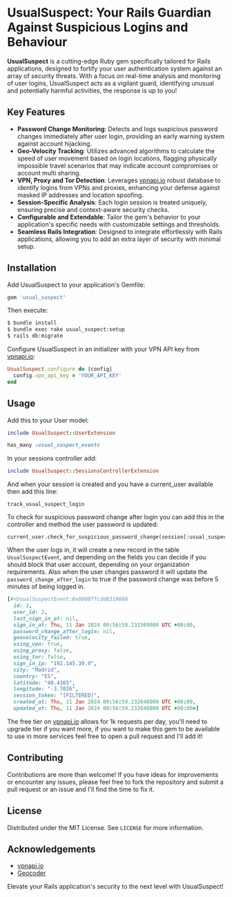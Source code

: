# UsualSuspect: Your Rails Guardian Against Suspicious Logins and Behaviour

**UsualSuspect** is a cutting-edge Ruby gem specifically tailored for Rails applications, designed to fortify your user authentication system against an array of security threats. With a focus on real-time analysis and monitoring of user logins, UsualSuspect acts as a vigilant guard, identifying unusual and potentially harmful activities, the response is up to you!

## Key Features

- **Password Change Monitoring**: Detects and logs suspicious password changes immediately after user login, providing an early warning system against account hijacking.
- **Geo-Velocity Tracking**: Utilizes advanced algorithms to calculate the speed of user movement based on login locations, flagging physically impossible travel scenarios that may indicate account compromises or account multi sharing.
- **VPN, Proxy and Tor Detection**: Leverages [vpnapi.io](https://vpnapi.io/api-documentation) robust database to identify logins from VPNs and proxies, enhancing your defense against masked IP addresses and location spoofing.
- **Session-Specific Analysis**: Each login session is treated uniquely, ensuring precise and context-aware security checks.
- **Configurable and Extendable**: Tailor the gem's behavior to your application's specific needs with customizable settings and thresholds.
- **Seamless Rails Integration**: Designed to integrate effortlessly with Rails applications, allowing you to add an extra layer of security with minimal setup.

## Installation

Add UsualSuspect to your application's Gemfile:

```ruby
gem 'usual_suspect'
```

Then execute:

```bash
$ bundle install
$ bundle exec rake usual_suspect:setup
$ rails db:migrate
```

Configure UsualSuspect in an initializer with your VPN API key from [vpnapi.io](https://vpnapi.io/api-documentation):

```ruby
UsualSuspect.configure do |config|
  config.vpn_api_key = 'YOUR_API_KEY'
end
```

## Usage

Add this to your User model:

```ruby
include UsualSuspect::UserExtension

has_many :usual_suspect_events
```

In your sessions controller add:

```ruby
include UsualSuspect::SessionsControllerExtension
```

And when your session is created and you have a current_user available then add this line:

```
track_usual_suspect_login
```

To check for suspicious password change after login you can add this in the controller and method the user password is updated:
```	
current_user.check_for_suspicious_password_change(session[:usual_suspect_session_token])
```

When the user logs in, it will create a new record in the table `UsualSuspectEvent`, and depending on the fields you can decide if you should block that user account, depending on your organization requirements.
Also when the user changes password it will update the `password_change_after_login` to true if the password change was before 5 minutes of being logged in.

```ruby
[#<UsualSuspectEvent:0x00007fcdd8319680
  id: 1,
  user_id: 2,
  last_sign_in_at: nil,
  sign_in_at: Thu, 11 Jan 2024 00:56:59.231569000 UTC +00:00,
  password_change_after_login: nil,
  geovelocity_failed: true,
  using_vpn: true,
  using_proxy: false,
  using_tor: false,
  sign_in_ip: "192.145.39.9",
  city: "Madrid",
  country: "ES",
  latitude: "40.4165",
  longitude: "-3.7026",
  session_token: "[FILTERED]",
  created_at: Thu, 11 Jan 2024 00:56:59.232648000 UTC +00:00,
  updated_at: Thu, 11 Jan 2024 00:56:59.232648000 UTC +00:00>]
```

The free tier on [vpnapi.io](https://vpnapi.io/api-documentation) allows for 1k requests per day, you'll need to upgrade tier if you want more, if you want to make this gem to be available to use in more services feel free to open a pull request and I'll add it!
## Contributing

Contributions are more than welcome! If you have ideas for improvements or encounter any issues, please feel free to fork the repository and submit a pull request or an issue and I'll find the time to fix it.

## License

Distributed under the MIT License. See `LICENSE` for more information.

## Acknowledgements

- [vpnapi.io](https://vpnapi.io/api-documentation)
- [Geocoder](https://github.com/alexreisner/geocoder)

Elevate your Rails application's security to the next level with UsualSuspect!

